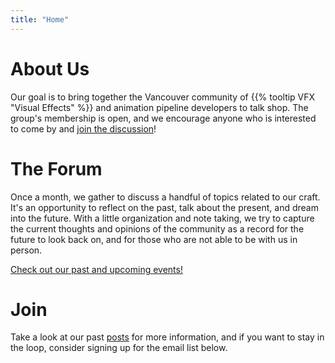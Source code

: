 ```yaml
---
title: "Home"
---
```


# About Us

Our goal is to bring together the Vancouver community of {{% tooltip VFX "Visual Effects" %}} and animation pipeline developers to talk shop. The group's membership is open, and we encourage anyone who is interested to come by and <a class="button" href="javascript:signup();">join the discussion</a>!

# The Forum

Once a month, we gather to discuss a handful of topics related to our craft. It's an opportunity to reflect on the past, talk about the present, and dream into the future. With a little organization and note taking, we try to capture the current thoughts and opinions of the community as a record for the future to look back on, and for those who are not able to be with us in person.

[Check out our past and upcoming events!](http://pipe-dev.eventbrite.com )

# Join

Take a look at our past [posts](/posts) for more information, and if you want to stay in the loop, consider signing up for the email list below.
